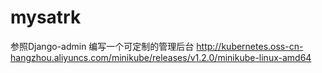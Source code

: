 # mysatrk
参照Django-admin 编写一个可定制的管理后台
http://kubernetes.oss-cn-hangzhou.aliyuncs.com/minikube/releases/v1.2.0/minikube-linux-amd64
